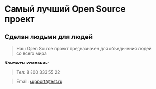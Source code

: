 # Самый лучший Open Source проект

## Сделан людьми для людей

> Наш Open Source проект предназначен для объединения людей со всего мира!

**Контакты компании:**
> Тел: 8 800 333 55 22

> Email: support@test.ru
